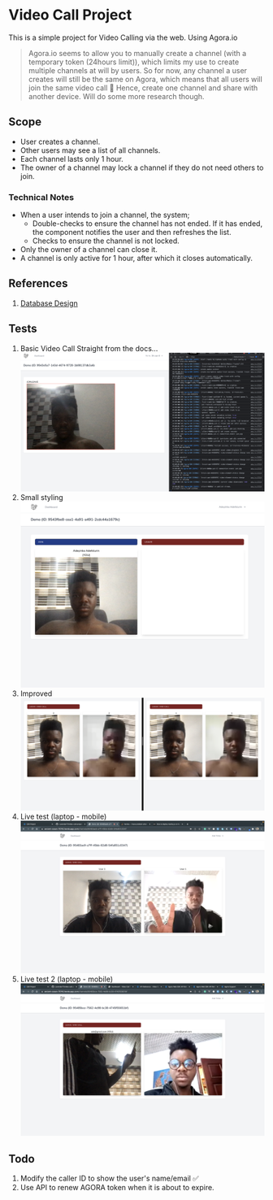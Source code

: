 # Video Call Project
This is a simple project for Video Calling via the web. Using Agora.io

> Agora.io seems to allow you to manually create a channel (with a temporary token (24hours limit)), which limits my use to create multiple channels at will by users.
> So for now, any channel a user creates will still be the same on Agora, which means that all users will join the same video call 🤢 Hence, create one channel and share with another device.
> Will do some more research though.

## Scope
- User creates a channel.
- Other users may see a list of all channels.
- Each channel lasts only 1 hour.
- The owner of a channel may lock a channel if they do not need others to join.

### Technical Notes
- When a user intends to join a channel, the system;
  - Double-checks to ensure the channel has not ended. If it has ended, the component notifies the user and then refreshes the list.
  - Checks to ensure the channel is not locked.
- Only the owner of a channel can close it.
- A channel is only active for 1 hour, after which it closes automatically.

## References
1. [Database Design](https://dbdiagram.io/d/61ceb4b03205b45b73d2ab20)

## Tests
1. Basic Video Call
   Straight from the docs...
   ![Test 1](public/test1.png)
2. Small styling
   ![Test 2](public/test2.png)
3. Improved
   ![Test 3](public/test3.png)
4. Live test (laptop - mobile)
   ![Test 4](public/test4.png)
5. Live test 2 (laptop - mobile)
   ![Test 5](public/test5.png)


## Todo
1. Modify the caller ID to show the user's name/email ✅
2. Use API to renew AGORA token when it is about to expire.
